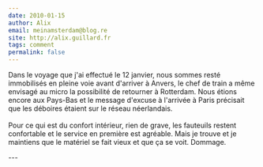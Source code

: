 ```yaml
---
date: 2010-01-15
author: Alix
email: meinamsterdam@blog.re
site: http://alix.guillard.fr
tags: comment
permalink: false
---
```


<p>
Dans le voyage que j'ai effectué le 12 janvier, nous sommes resté immobilisés en pleine voie avant d'arriver à Anvers, le chef de train a même envisagé au micro la possibilité de retourner à Rotterdam. Nous étions encore aux Pays-Bas et le message d'excuse à l'arrivée à Paris précisait que les déboires étaient sur le réseau néerlandais.
<br /><br />
Pour ce qui est du confort intérieur, rien de grave, les fauteuils restent confortable et le service en première est agréable. Mais je trouve et je maintiens que le matériel se fait vieux et que ça se voit. Dommage.
</p>
---